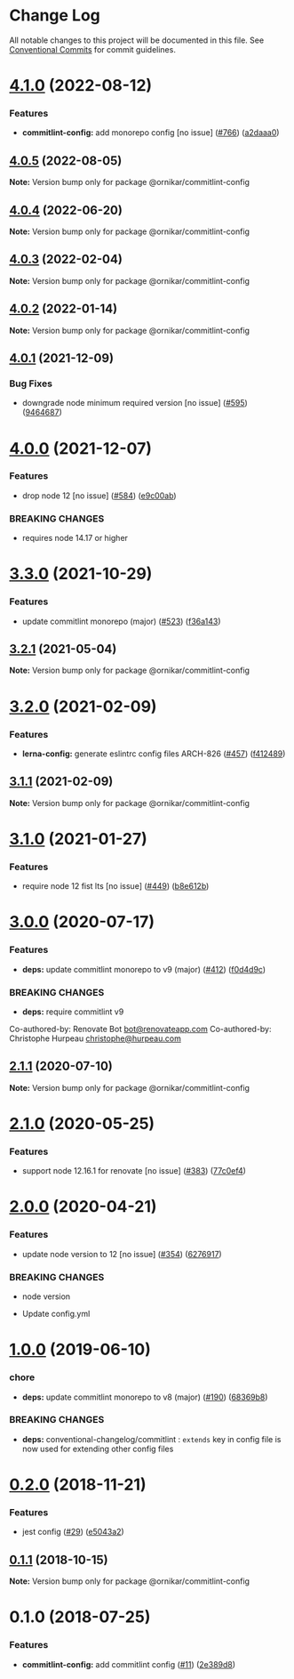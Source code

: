 # Change Log

All notable changes to this project will be documented in this file.
See [Conventional Commits](https://conventionalcommits.org) for commit guidelines.

# [4.1.0](https://github.com/ornikar/shared-configs/compare/@ornikar/commitlint-config@4.0.5...@ornikar/commitlint-config@4.1.0) (2022-08-12)


### Features

* **commitlint-config:** add monorepo config [no issue] ([#766](https://github.com/ornikar/shared-configs/issues/766)) ([a2daaa0](https://github.com/ornikar/shared-configs/commit/a2daaa09426aa1d93912546971a82c451a7bc951))





## [4.0.5](https://github.com/ornikar/shared-configs/compare/@ornikar/commitlint-config@4.0.4...@ornikar/commitlint-config@4.0.5) (2022-08-05)

**Note:** Version bump only for package @ornikar/commitlint-config





## [4.0.4](https://github.com/ornikar/shared-configs/compare/@ornikar/commitlint-config@4.0.3...@ornikar/commitlint-config@4.0.4) (2022-06-20)

**Note:** Version bump only for package @ornikar/commitlint-config





## [4.0.3](https://github.com/ornikar/shared-configs/compare/@ornikar/commitlint-config@4.0.2...@ornikar/commitlint-config@4.0.3) (2022-02-04)

**Note:** Version bump only for package @ornikar/commitlint-config





## [4.0.2](https://github.com/ornikar/shared-configs/compare/@ornikar/commitlint-config@4.0.1...@ornikar/commitlint-config@4.0.2) (2022-01-14)

**Note:** Version bump only for package @ornikar/commitlint-config





## [4.0.1](https://github.com/ornikar/shared-configs/compare/@ornikar/commitlint-config@4.0.0...@ornikar/commitlint-config@4.0.1) (2021-12-09)


### Bug Fixes

* downgrade node minimum required version [no issue] ([#595](https://github.com/ornikar/shared-configs/issues/595)) ([9464687](https://github.com/ornikar/shared-configs/commit/9464687f55aed4a2e683f5d3b992300d000a2b30))





# [4.0.0](https://github.com/ornikar/shared-configs/compare/@ornikar/commitlint-config@3.3.0...@ornikar/commitlint-config@4.0.0) (2021-12-07)


### Features

* drop node 12 [no issue] ([#584](https://github.com/ornikar/shared-configs/issues/584)) ([e9c00ab](https://github.com/ornikar/shared-configs/commit/e9c00abb5ed3a9c60993b6c652566dd7e71a97e1))


### BREAKING CHANGES

* requires node 14.17 or higher 





# [3.3.0](https://github.com/ornikar/shared-configs/compare/@ornikar/commitlint-config@3.2.1...@ornikar/commitlint-config@3.3.0) (2021-10-29)


### Features

* update commitlint monorepo (major) ([#523](https://github.com/ornikar/shared-configs/issues/523)) ([f36a143](https://github.com/ornikar/shared-configs/commit/f36a143bd6a688ee13945d8520d265c29cc702ab))





## [3.2.1](https://github.com/ornikar/shared-configs/compare/@ornikar/commitlint-config@3.2.0...@ornikar/commitlint-config@3.2.1) (2021-05-04)

**Note:** Version bump only for package @ornikar/commitlint-config





# [3.2.0](https://github.com/ornikar/shared-configs/compare/@ornikar/commitlint-config@3.1.1...@ornikar/commitlint-config@3.2.0) (2021-02-09)


### Features

* **lerna-config:** generate eslintrc config files ARCH-826 ([#457](https://github.com/ornikar/shared-configs/issues/457)) ([f412489](https://github.com/ornikar/shared-configs/commit/f4124895ed15b48519826b16ed515207be97b41c))





## [3.1.1](https://github.com/ornikar/shared-configs/compare/@ornikar/commitlint-config@3.1.0...@ornikar/commitlint-config@3.1.1) (2021-02-09)

**Note:** Version bump only for package @ornikar/commitlint-config





# [3.1.0](https://github.com/ornikar/shared-configs/compare/@ornikar/commitlint-config@3.0.0...@ornikar/commitlint-config@3.1.0) (2021-01-27)


### Features

* require node 12 fist lts [no issue] ([#449](https://github.com/ornikar/shared-configs/issues/449)) ([b8e612b](https://github.com/ornikar/shared-configs/commit/b8e612bc7e0573fd52023f8eea78e95e321567e5))





# [3.0.0](https://github.com/ornikar/shared-configs/compare/@ornikar/commitlint-config@2.1.1...@ornikar/commitlint-config@3.0.0) (2020-07-17)


### Features

* **deps:** update commitlint monorepo to v9 (major) ([#412](https://github.com/ornikar/shared-configs/issues/412)) ([f0d4d9c](https://github.com/ornikar/shared-configs/commit/f0d4d9c3e11f3d50fe46241ca32648fc36ba72ef))


### BREAKING CHANGES

* **deps:** require commitlint v9

Co-authored-by: Renovate Bot <bot@renovateapp.com>
Co-authored-by: Christophe Hurpeau <christophe@hurpeau.com>





## [2.1.1](https://github.com/ornikar/shared-configs/compare/@ornikar/commitlint-config@2.1.0...@ornikar/commitlint-config@2.1.1) (2020-07-10)

**Note:** Version bump only for package @ornikar/commitlint-config





# [2.1.0](https://github.com/ornikar/shared-configs/compare/@ornikar/commitlint-config@2.0.0...@ornikar/commitlint-config@2.1.0) (2020-05-25)


### Features

* support node 12.16.1 for renovate [no issue] ([#383](https://github.com/ornikar/shared-configs/issues/383)) ([77c0ef4](https://github.com/ornikar/shared-configs/commit/77c0ef4))





# [2.0.0](https://github.com/ornikar/shared-configs/compare/@ornikar/commitlint-config@1.0.0...@ornikar/commitlint-config@2.0.0) (2020-04-21)


### Features

* update node version to 12 [no issue] ([#354](https://github.com/ornikar/shared-configs/issues/354)) ([6276917](https://github.com/ornikar/shared-configs/commit/6276917))


### BREAKING CHANGES

* node version

* Update config.yml





# [1.0.0](https://github.com/ornikar/shared-configs/compare/@ornikar/commitlint-config@0.2.0...@ornikar/commitlint-config@1.0.0) (2019-06-10)


### chore

* **deps:** update commitlint monorepo to v8 (major) ([#190](https://github.com/ornikar/shared-configs/issues/190)) ([68369b8](https://github.com/ornikar/shared-configs/commit/68369b8))


### BREAKING CHANGES

* **deps:** conventional-changelog/commitlint : `extends` key in config file is now used for extending other config files





# [0.2.0](https://github.com/ornikar/shared-configs/compare/@ornikar/commitlint-config@0.1.1...@ornikar/commitlint-config@0.2.0) (2018-11-21)


### Features

* jest config ([#29](https://github.com/ornikar/shared-configs/issues/29)) ([e5043a2](https://github.com/ornikar/shared-configs/commit/e5043a2))





## [0.1.1](https://github.com/ornikar/shared-configs/compare/@ornikar/commitlint-config@0.1.0...@ornikar/commitlint-config@0.1.1) (2018-10-15)

**Note:** Version bump only for package @ornikar/commitlint-config





<a name="0.1.0"></a>
# 0.1.0 (2018-07-25)


### Features

* **commitlint-config:** add commitlint config ([#11](https://github.com/ornikar/shared-configs/issues/11)) ([2e389d8](https://github.com/ornikar/shared-configs/commit/2e389d8))
